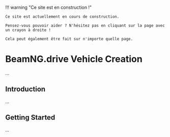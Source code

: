 !!! warning "Ce site est en construction !"

    Ce site est actuellement en cours de construction.

    Pensez-vous pouvoir aider ? N'hésitez pas en cliquant sur la page avec un crayon à droite !

    Cela peut également être fait sur n'importe quelle page.

# BeamNG.drive Vehicle Creation

...

## Introduction

...

## Getting Started

...